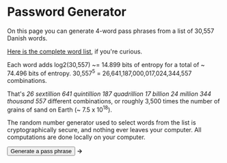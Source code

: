 # Password Generator
 
On this page you can generate 4-word pass phrases from a list of 30,557 Danish words. 

<a href="wordlist.txt">Here is the complete word list</a>, if you're curious.

Each word adds log2(30,557) ~= 14.899 bits of entropy for a total of ~ 74.496 bits of entropy. 30,557<sup>5</sup> = 26,641,187,000,017,024,344,557
combinations.

That's *26 sextillion 641 quintillion 187 quadrillion 17 billion 24 million 344 thousand 557* different combinations, or roughly 3,500 times the number of grains of sand on Earth (~ 7.5 x 10<sup>18</sup>).

The random number generator used to select words from the list is cryptographically secure, and nothing ever leaves your computer. All computations
are done locally on your computer.

<div>
<button type="button" onclick="generatePassphrase()">Generate a pass phrase</button>
<b>&rarr;</b>
<code><span id="passphrase"></span></code>
